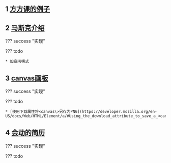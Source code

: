 
## 1 [方方课的例子](https://github.com/shawnlxf/learn)


## 2 [马斯克介绍](https://github.com/shawnlxf/html-musk)


??? success "实现"

??? todo

    * 加夜间模式


## 3 [canvas画板](https://github.com/shawnlxf/canvas-demo-1)


??? success "实现"

??? todo

    * [使用下载属性将<canvas\>另存为PNG](https://developer.mozilla.org/en-US/docs/Web/HTML/Element/a/#Using_the_download_attribute_to_save_a_<canvas>_as_a_PNG)

## 4 [会动的简历](https://github.com/shawnlxf/cv-1)


??? success "实现"

??? todo






